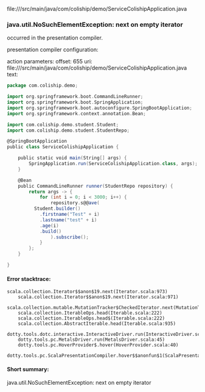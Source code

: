 file://<WORKSPACE>/src/main/java/com/coliship/demo/ServiceColishipApplication.java
### java.util.NoSuchElementException: next on empty iterator

occurred in the presentation compiler.

presentation compiler configuration:


action parameters:
offset: 655
uri: file://<WORKSPACE>/src/main/java/com/coliship/demo/ServiceColishipApplication.java
text:
```scala
package com.coliship.demo;

import org.springframework.boot.CommandLineRunner;
import org.springframework.boot.SpringApplication;
import org.springframework.boot.autoconfigure.SpringBootApplication;
import org.springframework.context.annotation.Bean;

import com.coliship.demo.student.Student;
import com.coliship.demo.student.StudentRepo;

@SpringBootApplication
public class ServiceColishipApplication {

	public static void main(String[] args) {
		SpringApplication.run(ServiceColishipApplication.class, args);
	}

	@Bean
	public CommandLineRunner runner(StudentRepo repository) {
		return args -> {
			for (int i = 0; i < 3000; i++) {
				repository.s@@ave(
          Student.builder()
            .firstname("Test" + i)
            .lastname("test" + i)
            .age(i)
            .build()
				).subscribe();
			}
		};
	}

}

```



#### Error stacktrace:

```
scala.collection.Iterator$$anon$19.next(Iterator.scala:973)
	scala.collection.Iterator$$anon$19.next(Iterator.scala:971)
	scala.collection.mutable.MutationTracker$CheckedIterator.next(MutationTracker.scala:76)
	scala.collection.IterableOps.head(Iterable.scala:222)
	scala.collection.IterableOps.head$(Iterable.scala:222)
	scala.collection.AbstractIterable.head(Iterable.scala:935)
	dotty.tools.dotc.interactive.InteractiveDriver.run(InteractiveDriver.scala:164)
	dotty.tools.pc.MetalsDriver.run(MetalsDriver.scala:45)
	dotty.tools.pc.HoverProvider$.hover(HoverProvider.scala:40)
	dotty.tools.pc.ScalaPresentationCompiler.hover$$anonfun$1(ScalaPresentationCompiler.scala:376)
```
#### Short summary: 

java.util.NoSuchElementException: next on empty iterator